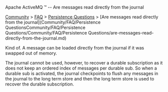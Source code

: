 Apache ActiveMQ ™ -- Are messages read directly from the journal 

[Community](community.md) > [FAQ](CommunityCommunity/Community/faq.md) > [Persistence Questions](Community/FAQCommunity/FAQ/Community/FAQ/persistence-questions.md) > [Are messages read directly from the journal](Community/FAQ/Persistence QuestionsCommunity/FAQ/Persistence Questions/Community/FAQ/Persistence Questions/are-messages-read-directly-from-the-journal.md)


Kind of. A message can be loaded directly from the journal if it was swapped out of memory.

The journal cannot be used, however, to recover a durable subscription as it does not keep an ordered index of messages per durable sub. So when a durable sub is activated, the journal checkpoints to flush any messages in the journal to the long term store and then the long term store is used to recover the durable subscription.

